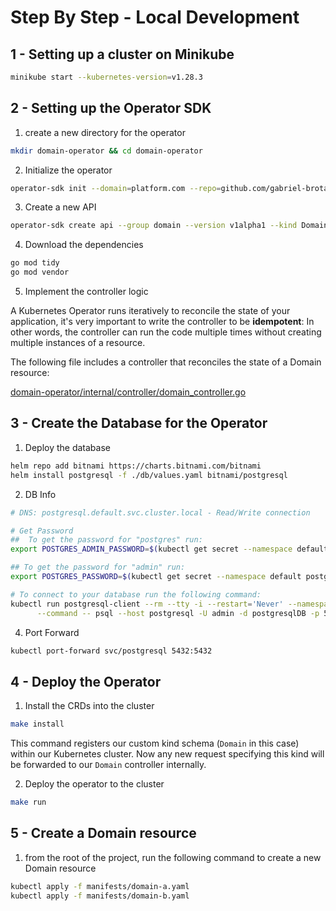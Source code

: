 # Step By Step - Local Development

## 1 - Setting up a cluster on Minikube

```sh
minikube start --kubernetes-version=v1.28.3
```

## 2 - Setting up the Operator SDK

1. create a new directory for the operator

```sh
mkdir domain-operator && cd domain-operator
```

2. Initialize the operator

```sh
operator-sdk init --domain=platform.com --repo=github.com/gabriel-brotas/domain-operator
```

3. Create a new API

```sh
operator-sdk create api --group domain --version v1alpha1 --kind Domain
```

4. Download the dependencies

```sh
go mod tidy
go mod vendor
```

5. Implement the controller logic

A Kubernetes Operator runs iteratively to reconcile the state of your application, it's very important to write the controller to be **idempotent**: In other words, the controller can run the code multiple times without creating multiple instances of a resource.

The following file includes a controller that reconciles the state of a Domain resource:

[domain-operator/internal/controller/domain_controller.go](./domain-operator/internal/controller/domain_controller.go)

## 3 - Create the Database for the Operator

1. Deploy the database

```sh
helm repo add bitnami https://charts.bitnami.com/bitnami
helm install postgresql -f ./db/values.yaml bitnami/postgresql
```

2. DB Info

```sh
# DNS: postgresql.default.svc.cluster.local - Read/Write connection

# Get Password
##  To get the password for "postgres" run:
export POSTGRES_ADMIN_PASSWORD=$(kubectl get secret --namespace default postgresql -o jsonpath="{.data.postgres-password}" | base64 -d)

## To get the password for "admin" run:
export POSTGRES_PASSWORD=$(kubectl get secret --namespace default postgresql -o jsonpath="{.data.password}" | base64 -d)

# To connect to your database run the following command:
kubectl run postgresql-client --rm --tty -i --restart='Never' --namespace default --image docker.io/bitnami/postgresql:15.4.0-debian-11-r10 --env="PGPASSWORD=$POSTGRES_PASSWORD" \
      --command -- psql --host postgresql -U admin -d postgresqlDB -p 5432
```

4. Port Forward

```sh
kubectl port-forward svc/postgresql 5432:5432
```

## 4 - Deploy the Operator

1. Install the CRDs into the cluster

```sh
make install
```

This command registers our custom kind schema (`Domain` in this case) within our Kubernetes cluster. Now any new request specifying this kind will be forwarded to our `Domain` controller internally.

2. Deploy the operator to the cluster

```sh
make run
```

## 5 - Create a Domain resource

1. from the root of the project, run the following command to create a new Domain resource

```sh
kubectl apply -f manifests/domain-a.yaml
kubectl apply -f manifests/domain-b.yaml
```
